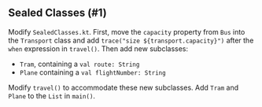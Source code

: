 ## Sealed Classes (#1)

Modify `SealedClasses.kt`. First, move the `capacity` property from `Bus` into
the `Transport` class and add `trace("size ${transport.capacity}")` after the
`when` expression in `travel()`. Then add new subclasses:

- `Tram`, containing a `val route: String`
- `Plane` containing a `val flightNumber: String`

Modify `travel()` to accommodate these new subclasses. Add `Tram` and `Plane` to
the `List` in `main()`.

